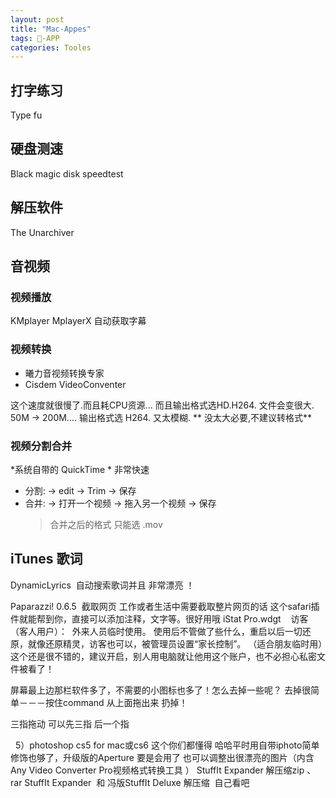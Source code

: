 ```yaml
---
layout: post
title: "Mac-Appes"
tags: -APP
categories: Tooles
---
```


## 打字练习
  Type fu

## 硬盘测速  
Black magic disk speedtest

## 解压软件  
The Unarchiver





## 音视频

### 视频播放
KMplayer
MplayerX 自动获取字幕  
### 视频转换
- 曦力音视频转换专家
- Cisdem VideoConventer

这个速度就很慢了.而且耗CPU资源...
而且输出格式选HD.H264. 文件会变很大. 50M → 200M....
输出格式选 H264. 又太模糊. 
** 没太大必要,不建议转格式**


### 视频分割合并

*系统自带的 QuickTime * 非常快速
- 分割: → edit → Trim → 保存
- 合并: → 打开一个视频 → 拖入另一个视频 → 保存
	> 合并之后的格式 只能选 .mov 











## iTunes 歌词

DynamicLyrics  自动搜索歌词并且 非常漂亮 ！
 


Paparazzi! 0.6.5  截取网页
工作或者生活中需要截取整片网页的话 这个safari插件就能帮到你，直接可以添加注释，文字等。很好用哦
iStat Pro.wdgt 
 
访客（客人用户）： 
外来人员临时使用。 使用后不管做了些什么，重启以后一切还原，就像还原精灵，访客也可以，被管理员设置“家长控制”。 （适合朋友临时用）这个还是很不错的，建议开启，别人用电脑就让他用这个账户，也不必担心私密文件被看了！



屏幕最上边那栏软件多了，不需要的小图标也多了！怎么去掉一些呢？
去掉很简单－－－按住command 从上面拖出来 扔掉！

三指拖动 可以先三指 后一个指



 
5）photoshop cs5 for mac或cs6 这个你们都懂得 哈哈平时用自带iphoto简单修饰也够了，升级版的Aperture 要是会用了 也可以调整出很漂亮的图片（内含Any Video Converter Pro视频格式转换工具 ）
StuffIt Expander 解压缩zip 、rar
StuffIt Expander  和 冯版StuffIt Deluxe 解压缩  自己看吧